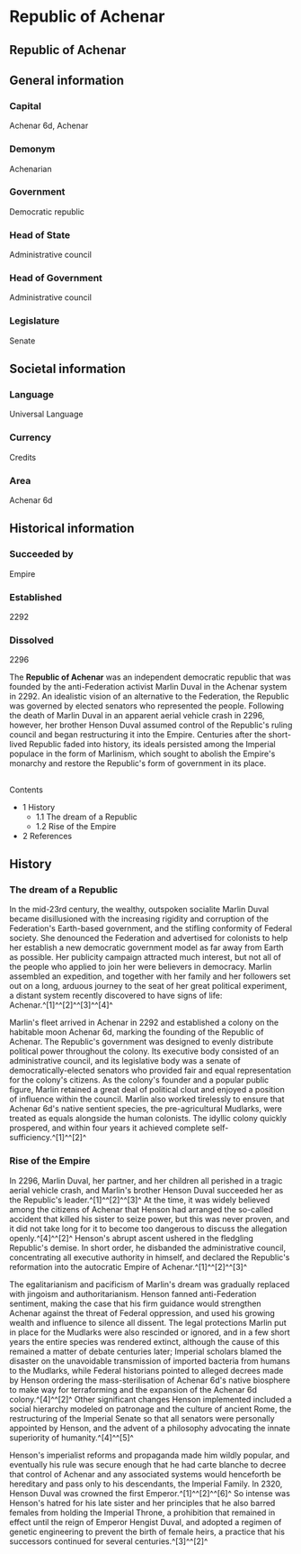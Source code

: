 # Republic of Achenar
## Republic of Achenar

		

## General information

### Capital

Achenar 6d, Achenar

### Demonym

Achenarian

### Government

Democratic republic

### Head of State

Administrative council

### Head of Government

Administrative council

### Legislature

Senate

## Societal information

### Language

Universal Language

### Currency

Credits

### Area

Achenar 6d

## Historical information

### Succeeded by

Empire

### Established

2292

### Dissolved

2296

The **Republic of Achenar** was an independent democratic republic that was founded by the anti-Federation activist Marlin Duval in the Achenar system in 2292. An idealistic vision of an alternative to the Federation, the Republic was governed by elected senators who represented the people. Following the death of Marlin Duval in an apparent aerial vehicle crash in 2296, however, her brother Henson Duval assumed control of the Republic's ruling council and began restructuring it into the Empire. Centuries after the short-lived Republic faded into history, its ideals persisted among the Imperial populace in the form of Marlinism, which sought to abolish the Empire's monarchy and restore the Republic's form of government in its place.

## 

Contents

- 1 History
    - 1.1 The dream of a Republic
    - 1.2 Rise of the Empire
- 2 References

## History

### The dream of a Republic

In the mid-23rd century, the wealthy, outspoken socialite Marlin Duval became disillusioned with the increasing rigidity and corruption of the Federation's Earth-based government, and the stifling conformity of Federal society. She denounced the Federation and advertised for colonists to help her establish a new democratic government model as far away from Earth as possible. Her publicity campaign attracted much interest, but not all of the people who applied to join her were believers in democracy. Marlin assembled an expedition, and together with her family and her followers set out on a long, arduous journey to the seat of her great political experiment, a distant system recently discovered to have signs of life: Achenar.^[1]^^[2]^^[3]^^[4]^

Marlin's fleet arrived in Achenar in 2292 and established a colony on the habitable moon Achenar 6d, marking the founding of the Republic of Achenar. The Republic's government was designed to evenly distribute political power throughout the colony. Its executive body consisted of an administrative council, and its legislative body was a senate of democratically-elected senators who provided fair and equal representation for the colony's citizens. As the colony's founder and a popular public figure, Marlin retained a great deal of political clout and enjoyed a position of influence within the council. Marlin also worked tirelessly to ensure that Achenar 6d's native sentient species, the pre-agricultural Mudlarks, were treated as equals alongside the human colonists. The idyllic colony quickly prospered, and within four years it achieved complete self-sufficiency.^[1]^^[2]^

### Rise of the Empire

In 2296, Marlin Duval, her partner, and her children all perished in a tragic aerial vehicle crash, and Marlin's brother Henson Duval succeeded her as the Republic's leader.^[1]^^[2]^^[3]^ At the time, it was widely believed among the citizens of Achenar that Henson had arranged the so-called accident that killed his sister to seize power, but this was never proven, and it did not take long for it to become too dangerous to discuss the allegation openly.^[4]^^[2]^ Henson's abrupt ascent ushered in the fledgling Republic's demise. In short order, he disbanded the administrative council, concentrating all executive authority in himself, and declared the Republic's reformation into the autocratic Empire of Achenar.^[1]^^[2]^^[3]^

The egalitarianism and pacificism of Marlin's dream was gradually replaced with jingoism and authoritarianism. Henson fanned anti-Federation sentiment, making the case that his firm guidance would strengthen Achenar against the threat of Federal oppression, and used his growing wealth and influence to silence all dissent. The legal protections Marlin put in place for the Mudlarks were also rescinded or ignored, and in a few short years the entire species was rendered extinct, although the cause of this remained a matter of debate centuries later; Imperial scholars blamed the disaster on the unavoidable transmission of imported bacteria from humans to the Mudlarks, while Federal historians pointed to alleged decrees made by Henson ordering the mass-sterilisation of Achenar 6d's native biosphere to make way for terraforming and the expansion of the Achenar 6d colony.^[4]^^[2]^ Other significant changes Henson implemented included a social hierarchy modeled on patronage and the culture of ancient Rome, the restructuring of the Imperial Senate so that all senators were personally appointed by Henson, and the advent of a philosophy advocating the innate superiority of humanity.^[4]^^[5]^

Henson's imperialist reforms and propaganda made him wildly popular, and eventually his rule was secure enough that he had carte blanche to decree that control of Achenar and any associated systems would henceforth be hereditary and pass only to his descendants, the Imperial Family. In 2320, Henson Duval was crowned the first Emperor.^[1]^^[2]^^[6]^ So intense was Henson's hatred for his late sister and her principles that he also barred females from holding the Imperial Throne, a prohibition that remained in effect until the reign of Emperor Hengist Duval, and adopted a regimen of genetic engineering to prevent the birth of female heirs, a practice that his successors continued for several centuries.^[3]^^[2]^